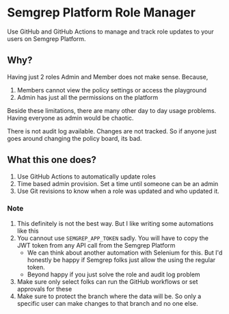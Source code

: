 # Semgrep Platform Role Manager

Use GitHub and GitHub Actions to manage and track role updates to your users on Semgrep Platform.

## Why?

Having just 2 roles Admin and Member does not make sense. Because,

1. Members cannot view the policy settings or access the playground
2. Admin has just all the permissions on the platform

Beside these limitations, there are many other day to day usage problems. Having everyone as admin would be chaotic.

There is not audit log available. Changes are not tracked. So if anyone just goes around changing the policy board, its bad.

## What this one does?

1. Use GitHub Actions to automatically update roles
2. Time based admin provision. Set a time until someone can be an admin
3. Use Git revisions to know when a role was updated and who updated it.

### Note

1. This definitely is not the best way. But I like writing some automations like this
2. You cannout use `SEMGREP_APP_TOKEN` sadly. You will have to copy the JWT token from any API call from the Semgrep Platform
    * We can think about another automation with Selenium for this. But I'd honestly be happy if Semgrep folks just allow the using the regular token.
    * Beyond happy if you just solve the role and audit log problem
3. Make sure only select folks can run the GitHub workflows or set approvals for these
4. Make sure to protect the branch where the data will be. So only a specific user can make changes to that branch and no one else.
